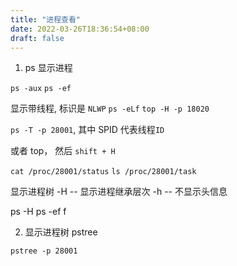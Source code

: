 ```yaml
---
title: "进程查看"
date: 2022-03-26T18:36:54+08:00
draft: false 
---
```

1. ps 显示进程

`ps -aux`
`ps -ef`

显示带线程, 标识是 `NLWP`
`ps -eLf`
`top -H -p 18020`

`ps -T -p 28001`, 其中 SPID 代表线程`ID`

或者 top， 然后 `shift + H`

`cat /proc/28001/status`
`ls /proc/28001/task`

显示进程树
-H -- 显示进程继承层次
-h -- 不显示头信息

ps -H
ps -ef f

2. 显示进程树
pstree
```
pstree -p 28001
```


